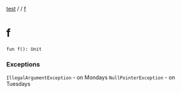 [test](out.md) / [](out.md) / [f](out.md)


# f


```
fun f(): Unit
```




### Exceptions

`IllegalArgumentException` - on Mondays
`NullPointerException` - on Tuesdays
